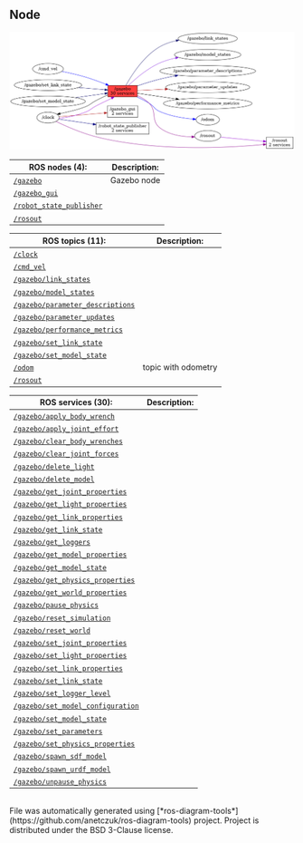 <!--
File was automatically generated using 'ros-diagram-tools' project.
Project is distributed under the BSD 3-Clause license.
-->

## Node

[![/gazebo](n__gazebo.png "/gazebo")](n__gazebo.png)

                
| ROS nodes (4): | Description: |
| ----------------------------------- | ------------ |
| [`/gazebo`](n__gazebo.html) | Gazebo node |
| [`/gazebo_gui`](n__gazebo_gui.html) |  |
| [`/robot_state_publisher`](n__robot_state_publisher.html) |  |
| [`/rosout`](n__rosout.html) |  |

| ROS topics (11): | Description: |
| ----------------------------------- | ------------ |
| [`/clock`](t__clock.html) |  |
| [`/cmd_vel`](t__cmd_vel.html) |  |
| [`/gazebo/link_states`](t__gazebo_link_states.html) |  |
| [`/gazebo/model_states`](t__gazebo_model_states.html) |  |
| [`/gazebo/parameter_descriptions`](t__gazebo_parameter_descriptions.html) |  |
| [`/gazebo/parameter_updates`](t__gazebo_parameter_updates.html) |  |
| [`/gazebo/performance_metrics`](t__gazebo_performance_metrics.html) |  |
| [`/gazebo/set_link_state`](t__gazebo_set_link_state.html) |  |
| [`/gazebo/set_model_state`](t__gazebo_set_model_state.html) |  |
| [`/odom`](t__odom.html) | topic with odometry |
| [`/rosout`](t__rosout.html) |  |

| ROS services (30): | Description: |
| ----------------------------------- | ------------ |
| [`/gazebo/apply_body_wrench`](s__gazebo_apply_body_wrench.html) |  |
| [`/gazebo/apply_joint_effort`](s__gazebo_apply_joint_effort.html) |  |
| [`/gazebo/clear_body_wrenches`](s__gazebo_clear_body_wrenches.html) |  |
| [`/gazebo/clear_joint_forces`](s__gazebo_clear_joint_forces.html) |  |
| [`/gazebo/delete_light`](s__gazebo_delete_light.html) |  |
| [`/gazebo/delete_model`](s__gazebo_delete_model.html) |  |
| [`/gazebo/get_joint_properties`](s__gazebo_get_joint_properties.html) |  |
| [`/gazebo/get_light_properties`](s__gazebo_get_light_properties.html) |  |
| [`/gazebo/get_link_properties`](s__gazebo_get_link_properties.html) |  |
| [`/gazebo/get_link_state`](s__gazebo_get_link_state.html) |  |
| [`/gazebo/get_loggers`](s__gazebo_get_loggers.html) |  |
| [`/gazebo/get_model_properties`](s__gazebo_get_model_properties.html) |  |
| [`/gazebo/get_model_state`](s__gazebo_get_model_state.html) |  |
| [`/gazebo/get_physics_properties`](s__gazebo_get_physics_properties.html) |  |
| [`/gazebo/get_world_properties`](s__gazebo_get_world_properties.html) |  |
| [`/gazebo/pause_physics`](s__gazebo_pause_physics.html) |  |
| [`/gazebo/reset_simulation`](s__gazebo_reset_simulation.html) |  |
| [`/gazebo/reset_world`](s__gazebo_reset_world.html) |  |
| [`/gazebo/set_joint_properties`](s__gazebo_set_joint_properties.html) |  |
| [`/gazebo/set_light_properties`](s__gazebo_set_light_properties.html) |  |
| [`/gazebo/set_link_properties`](s__gazebo_set_link_properties.html) |  |
| [`/gazebo/set_link_state`](s__gazebo_set_link_state.html) |  |
| [`/gazebo/set_logger_level`](s__gazebo_set_logger_level.html) |  |
| [`/gazebo/set_model_configuration`](s__gazebo_set_model_configuration.html) |  |
| [`/gazebo/set_model_state`](s__gazebo_set_model_state.html) |  |
| [`/gazebo/set_parameters`](s__gazebo_set_parameters.html) |  |
| [`/gazebo/set_physics_properties`](s__gazebo_set_physics_properties.html) |  |
| [`/gazebo/spawn_sdf_model`](s__gazebo_spawn_sdf_model.html) |  |
| [`/gazebo/spawn_urdf_model`](s__gazebo_spawn_urdf_model.html) |  |
| [`/gazebo/unpause_physics`](s__gazebo_unpause_physics.html) |  |


</br>
File was automatically generated using [*ros-diagram-tools*](https://github.com/anetczuk/ros-diagram-tools) project.
Project is distributed under the BSD 3-Clause license.
